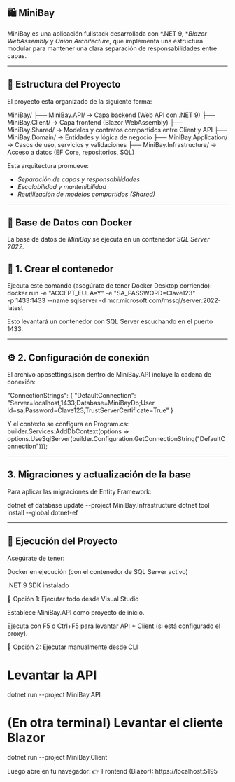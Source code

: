 ## 🛍 MiniBay

MiniBay es una aplicación fullstack desarrollada con *.NET 9, **Blazor WebAssembly* y *Onion Architecture*, que implementa una estructura modular para mantener una clara separación de responsabilidades entre capas.

---

## 🧩 Estructura del Proyecto

El proyecto está organizado de la siguiente forma:

MiniBay/
├── MiniBay.API/ → Capa backend (Web API con .NET 9)
├── MiniBay.Client/ → Capa frontend (Blazor WebAssembly)
├── MiniBay.Shared/ → Modelos y contratos compartidos entre Client y API
├── MiniBay.Domain/ → Entidades y lógica de negocio
├── MiniBay.Application/ → Casos de uso, servicios y validaciones
├── MiniBay.Infrastructure/ → Acceso a datos (EF Core, repositorios, SQL)


Esta arquitectura promueve:
- *Separación de capas y responsabilidades*
- *Escalabilidad y mantenibilidad*
- *Reutilización de modelos compartidos (Shared)*

---

## 🐳 Base de Datos con Docker

La base de datos de *MiniBay* se ejecuta en un contenedor *SQL Server 2022*.

## 🧱 1. Crear el contenedor

Ejecuta este comando (asegúrate de tener Docker Desktop corriendo):
docker run -e "ACCEPT_EULA=Y" -e "SA_PASSWORD=Clave123" \
-p 1433:1433 --name sqlserver -d mcr.microsoft.com/mssql/server:2022-latest

Esto levantará un contenedor con SQL Server escuchando en el puerto 1433.

---

## ⚙ 2. Configuración de conexión

El archivo appsettings.json dentro de MiniBay.API incluye la cadena de conexión:

"ConnectionStrings": {
  "DefaultConnection": "Server=localhost,1433;Database=MiniBayDb;User Id=sa;Password=Clave123;TrustServerCertificate=True"
}

Y el contexto se configura en Program.cs:
builder.Services.AddDbContext<MiniBayDbContext>(options =>
    options.UseSqlServer(builder.Configuration.GetConnectionString("DefaultConnection")));

---

## 3. Migraciones y actualización de la base


Para aplicar las migraciones de Entity Framework:

dotnet ef database update --project MiniBay.Infrastructure
dotnet tool install --global dotnet-ef

---


## 🚀 Ejecución del Proyecto

Asegúrate de tener:

Docker en ejecución (con el contenedor de SQL Server activo)

.NET 9 SDK instalado

🔹 Opción 1: Ejecutar todo desde Visual Studio

Establece MiniBay.API como proyecto de inicio.

Ejecuta con F5 o Ctrl+F5 para levantar API + Client (si está configurado el proxy).

🔹 Opción 2: Ejecutar manualmente desde CLI

# Levantar la API
dotnet run --project MiniBay.API

# (En otra terminal) Levantar el cliente Blazor
dotnet run --project MiniBay.Client

Luego abre en tu navegador:
👉 Frontend (Blazor): https://localhost:5195
